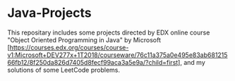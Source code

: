 # Java-Projects

This repositary includes some projects directed by EDX online course "Object Oriented Programming in Java" by Microsoft [https://courses.edx.org/courses/course-v1:Microsoft+DEV277x+1T2018/courseware/76c11a375a0e495e83ab68121566fb12/8f250da826d7405d8fecf99aca3a5e9a/?child=first], and my solutions of some LeetCode problems.
